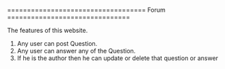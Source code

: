 =================================== Forum ===============================

The features of this website.
1. Any user can post Question.
2. Any user can answer any of the Question.
3. If he is the author then he can update or delete that question or answer
